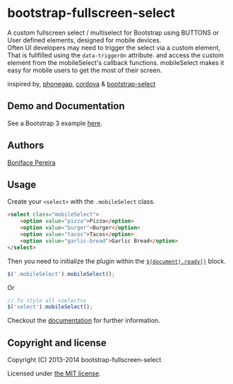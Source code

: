 bootstrap-fullscreen-select
================
A custom fullscreen select / multiselect for Bootstrap using BUTTONS or User defined elements, designed for mobile devices.<br>
Often UI developers may need to trigger the select via a custom element, That is fullfilled using the `data-triggerOn` attribute. and access the custom element from the mobileSelect's callback functions.
mobileSelect makes it easy for mobile users to get the most of their screen.

inspired by, [phonegap](http://phonegap.com/), [cordova](http://cordova.apache.org/) & [bootstrap-select](https://github.com/silviomoreto/bootstrap-select)

## Demo and Documentation

See a Bootstrap 3 example [here](http://craftpip.github.io/bootstrap-fullscreen-select).

## Authors

[Boniface Pereira](https://github.com/craftpip)

## Usage

Create your `<select>` with the `.mobileSelect` class.
```html
<select class="mobileSelect">
    <option value="pizza">Pizza</option>
    <option value="burger">Burger</option>
    <option value="tacos">Tacos</option>
    <option value="garlic-bread">Garlic Bread</option>
</select>
```

Then you need to initialize the plugin within the [`$(document).ready()`](http://api.jquery.com/ready/) block.
```js
$('.mobileSelect').mobileSelect();
```
Or
```js
// To style all <select>s
$('select').mobileSelect();
```

Checkout the [documentation](http://craftpip.github.io/bootstrap-fullscreen-select) for further information.

## Copyright and license

Copyright (C) 2013-2014 bootstrap-fullscreen-select

Licensed under [the MIT license](LICENSE).
